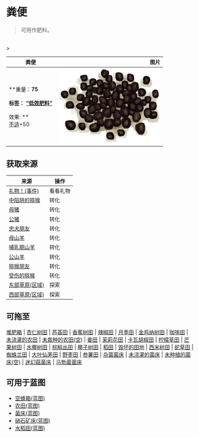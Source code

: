 # 粪便  
> 可用作肥料。  
<br>  
>   
  
  粪便  |   图片   
 ----  |  ----:   
 **重量：**75<br><br>**标签：**	[“低效肥料”](tag_FertilizerWeak.md)<br><br>** 效果: **<br>[不适](Discomfort.md)+50  |  <img decoding="async" src="Sprite/Manure.png" href="a.md" style="max-width:300px;max-height:300px;">   
  
## 获取来源  
来源  |  操作  
----  |  ----  
[礼物！(事件)](Event_MacaqueFriendGift.md)  |  看看礼物  
[中陷阱的猕猴](CageTrapMacaque.md)  |  转化  
[母猪](BoarEnclosureFemale.md)  |  转化  
[公猪](BoarEnclosureMale.md)  |  转化  
[忠犬朋友](DogFriend.md)  |  转化  
[母山羊](GoatEnclosureFemale.md)  |  转化  
[哺乳期山羊](GoatEnclosureLactating.md)  |  转化  
[公山羊](GoatEnclosureMale.md)  |  转化  
[猕猴朋友](MacaqueFriend.md)  |  转化  
[受伤的猕猴](MacaqueWounded.md)  |  转化  
[东部草原(区域)](GrasslandsE.md)  |  探索  
[西部草原(区域)](GrasslandsW.md)  |  探索  
## 可拖至  
[堆肥箱](CompostBin.md) | [杏仁树田](CropPlotAlmondTree.md) | [芦荟田](CropPlotAloeVera.md) | [香蕉树田](CropPlotBananaTree.md) | [辣椒田](CropPlotChilies.md) | [月季田](CropPlotChinaRose.md) | [金鸡纳树田](CropPlotCinchonaTree.md) | [咖啡田](CropPlotCoffee.md) | [未浇灌的农田](CropPlotDry.md) | [未栽种的农田(空)](CropPlotEmpty.md) | [姜田](CropPlotGinger.md) | [茉莉花田](CropPlotJasmine.md) | [卡瓦胡椒田](CropPlotKava.md) | [柠檬草田](CropPlotLemonGrass.md) | [芒果树田](CropPlotMangoTree.md) | [水椰树田](CropPlotNipaPalm.md) | [棕榈丛田](CropPlotPalmBush.md) | [椰子树田](CropPlotPalmTree.md) | [稻田](CropPlotRice.md) | [毁坏的田地](CropPlotRuined.md) | [西米树田](CropPlotSagoPalm.md) | [蛇草田](CropPlotSnakeGrass.md) | [蜘蛛兰田](CropPlotSpiderLily.md) | [大叶仙茅田](CropPlotWeevilLily.md) | [野枣田](CropPlotWildJujube.md) | [参薯田](CropPlotYam.md) | [杂菌菌床](MushroomBedAssorted.md) | [未浇灌的菌床](MushroomBedDry.md) | [未种植的菌床(空)](MushroomBedEmpty.md) | [迷幻菇菌床](MushroomBedMagic.md) | [马勃菌菌床](MushroomBedPuffballs.md)  
## 可用于蓝图  
- [空蜂箱(蓝图)](Bp_BeeSkepEmpty.md)  
- [农田(蓝图)](Bp_CropPlot.md)  
- [菌床(蓝图)](Bp_MushroomBed.md)  
- [硝石矿床(蓝图)](Bp_NiterBed.md)  
- [水稻田(蓝图)](Bp_RicePaddy.md)  
  
  
